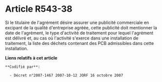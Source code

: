 # Article R543-38

Si le titulaire de l'agrément désire assurer une publicité commerciale en excipant de la qualité d'entreprise agréée, cette
publicité doit mentionner la date de l'agrément, le type d'activité de traitement pour lequel l'agrément est délivré et, au
cas où l'activité s'exerce dans une installation de traitement, la liste des déchets contenant des PCB admissibles dans cette
installation.

**Liens relatifs à cet article**

	**Codifié par**:

	  - Décret n°2007-1467 2007-10-12 JORF 16 octobre 2007
